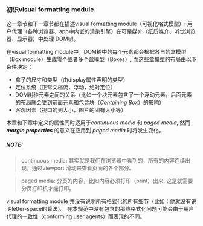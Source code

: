 ### 初识visual formatting module

这一章节和下一章节都在描述visual formatting module（可视化格式模型）: 用户代理（各种浏览器、app中内嵌的渲染引擎）在可是媒介（纸质媒介、听觉浏览器、显示器）中处理 DOM树。

在visual formatting module中，DOM树中的每个元素都会根据各自的盒模型（Box module）生成零个或者多个盒模型（Boxes）, 而这些盒模型的布局由以下条件决定：

* 盒子的尺寸和类型（由display属性声明的类型）
* 定位系统（正常文档流，浮动，绝对定位）
* DOM树种元素之间的关系（比如一个块元素包含了一个浮动元素，后面元素的布局就会受到前面元素和包含块（*Containing Box*）的影响）
* 客观因素（视口的到大小，图片的固有大小等）

本章和下章中定义的属性同时适用于*continuous media* 和 *paged media*, 然而 ***margin properties*** 的意义在应用到 *paged media* 时将发生变化。

##### NOTE:
>continuous media: 其实就是我们在浏览器中看到的，所有的内容连续出现，通过viewport 滑动来查看页面的各个部分。

>paged media: 分页的内容，比如内容必须打印（print）出来, 这是就需要分页打印机才能打印。

visual formatting module 并没有说明所有格式化的所有细节（比如：他就没有说明letter-space的算法）。 在本规范中没有包含的那些格式化问题可能会由于用户代理的一致性（conforming user agents）而表现的不同。